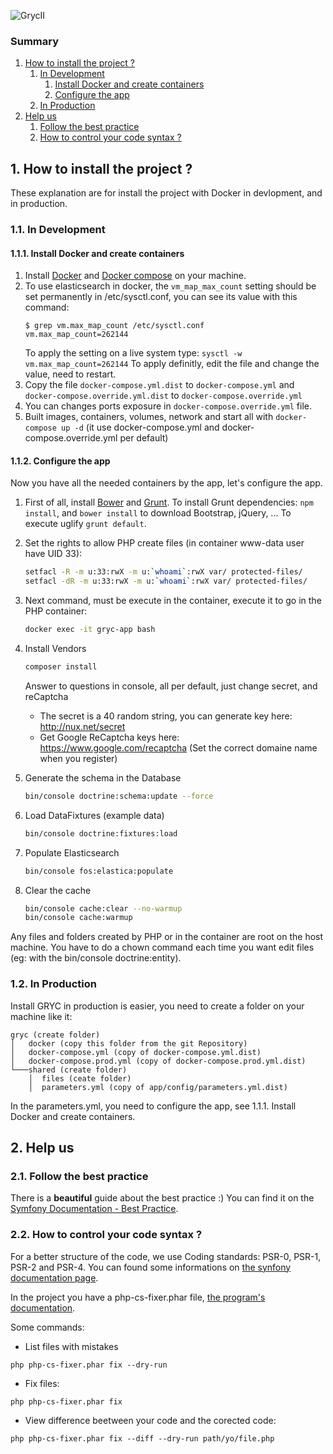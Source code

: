 ![GrycII](https://github.com/mpiot/gryc/blob/master/web/images/logo.png)

### Summary
1. [How to install the project ?](#1)
    1. [In Development](#1-1)
        1. [Install Docker and create containers](#1-1-1)
        2. [Configure the app](#1-1-2)
    2. [In Production](#1-2)
2. [Help us](#2)
    1. [Follow the best practice](#2-1)
    2. [How to control your code syntax ?](#2-2)

## 1. <a name="1"></a>How to install the project ?
These explanation are for install the project with Docker in devlopment, and in production.

### 1.1. <a name="1-1"></a>In Development

#### 1.1.1. <a name="1-1-1"></a>Install Docker and create containers
1. Install [Docker](https://docs.docker.com/engine/installation/) and [Docker compose](https://docs.docker.com/compose/install/) on your machine.
2. To use elasticsearch in docker, the `vm_map_max_count` setting should be set permanently in /etc/sysctl.conf, you can see its value with this command:
    ```
    $ grep vm.max_map_count /etc/sysctl.conf
    vm.max_map_count=262144
    ```
    To apply the setting on a live system type: `sysctl -w vm.max_map_count=262144`
    To apply definitly, edit the file and change the value, need to restart.
3. Copy the file `docker-compose.yml.dist` to `docker-compose.yml` and `docker-compose.override.yml.dist` to `docker-compose.override.yml`
4. You can changes ports exposure in `docker-compose.override.yml` file.
5. Built images, containers, volumes, network and start all with `docker-compose up -d` (it use docker-compose.yml and docker-compose.override.yml per default)

#### 1.1.2. <a name="1-1-2"></a>Configure the app
Now you have all the needed containers by the app, let's configure the app.

1. First of all, install [Bower](https://bower.io/) and [Grunt](https://gruntjs.com/). To install Grunt dependencies: `npm install`, and `bower install` to download Bootstrap, jQuery, ...  To execute uglify `grunt default`.
1. Set the rights to allow PHP create files (in container www-data user have UID 33):
    ```bash
    setfacl -R -m u:33:rwX -m u:`whoami`:rwX var/ protected-files/
    setfacl -dR -m u:33:rwX -m u:`whoami`:rwX var/ protected-files/
    ```

2. Next command, must be execute in the container, execute it to go in the PHP container:
    ```bash
    docker exec -it gryc-app bash
    ```

3. Install Vendors
    ```bash
    composer install
    ```

    Answer to questions in console, all per default, just change secret, and reCaptcha
      * The secret is a 40 random string, you can generate key here: http://nux.net/secret
      * Get Google ReCaptcha keys here: https://www.google.com/recaptcha (Set the correct domaine name when you register)

4. Generate the schema in the Database
    ```bash
    bin/console doctrine:schema:update --force
    ```

5. Load DataFixtures (example data)
    ```bash
    bin/console doctrine:fixtures:load
    ```

6. Populate Elasticsearch
    ```bash
    bin/console fos:elastica:populate
    ```

8. Clear the cache
    ```bash
    bin/console cache:clear --no-warmup
    bin/console cache:warmup
    ```

Any files and folders created by PHP or in the container are root on the host machine. You have to do a chown command each time you want edit files (eg: with the bin/console doctrine:entity).

### 1.2. <a name="1-2"></a>In Production

Install GRYC in production is easier, you need to create a folder on your machine like it:


    gryc (create folder)
    │   docker (copy this folder from the git Repository)
    │   docker-compose.yml (copy of docker-compose.yml.dist)
    │   docker-compose.prod.yml (copy of docker-compose.prod.yml.dist)
    └───shared (create folder)
        │  files (ceate folder)
        │  parameters.yml (copy of app/config/parameters.yml.dist)

In the parameters.yml, you need to configure the app, see 1.1.1. Install Docker and create containers.

## 2. <a name="2"></a>Help us

### 2.1. <a name="2-1"></a>Follow the best practice
There is a **beautiful** guide about the best practice :) You can find it on the [Symfony Documentation - Best Practice](http://symfony.com/doc/current/best_practices/index.html).

### 2.2. <a name="2-2"></a>How to control your code syntax ?
For a better structure of the code, we use Coding standards: PSR-0, PSR-1, PSR-2 and PSR-4.
You can found some informations on [the synfony documentation page](http://symfony.com/doc/current/contributing/code/standards.html).

In the project you have a php-cs-fixer.phar file, [the program's documentation](http://cs.sensiolabs.org/).

Some commands:
   * List files with mistakes

    php php-cs-fixer.phar fix --dry-run

   * Fix files:

    php php-cs-fixer.phar fix

   * View difference beetween your code and the corected code:

    php php-cs-fixer.phar fix --diff --dry-run path/yo/file.php
